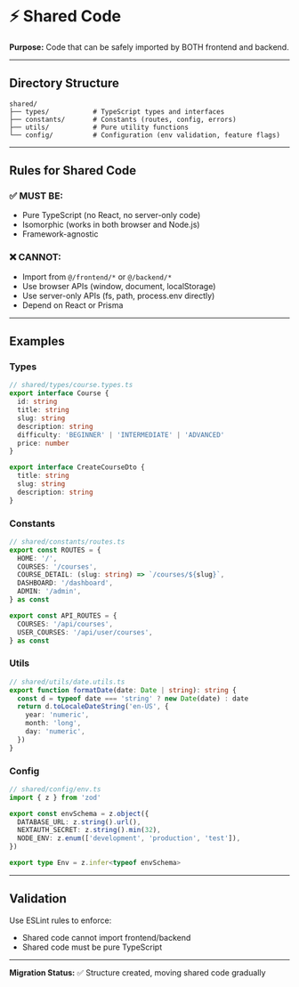 # ⚡ Shared Code

**Purpose:** Code that can be safely imported by BOTH frontend and backend.

---

## Directory Structure

```
shared/
├── types/           # TypeScript types and interfaces
├── constants/       # Constants (routes, config, errors)
├── utils/           # Pure utility functions
└── config/          # Configuration (env validation, feature flags)
```

---

## Rules for Shared Code

### ✅ MUST BE:
- Pure TypeScript (no React, no server-only code)
- Isomorphic (works in both browser and Node.js)
- Framework-agnostic

### ❌ CANNOT:
- Import from `@/frontend/*` or `@/backend/*`
- Use browser APIs (window, document, localStorage)
- Use server-only APIs (fs, path, process.env directly)
- Depend on React or Prisma

---

## Examples

### Types
```typescript
// shared/types/course.types.ts
export interface Course {
  id: string
  title: string
  slug: string
  description: string
  difficulty: 'BEGINNER' | 'INTERMEDIATE' | 'ADVANCED'
  price: number
}

export interface CreateCourseDto {
  title: string
  slug: string
  description: string
}
```

### Constants
```typescript
// shared/constants/routes.ts
export const ROUTES = {
  HOME: '/',
  COURSES: '/courses',
  COURSE_DETAIL: (slug: string) => `/courses/${slug}`,
  DASHBOARD: '/dashboard',
  ADMIN: '/admin',
} as const

export const API_ROUTES = {
  COURSES: '/api/courses',
  USER_COURSES: '/api/user/courses',
} as const
```

### Utils
```typescript
// shared/utils/date.utils.ts
export function formatDate(date: Date | string): string {
  const d = typeof date === 'string' ? new Date(date) : date
  return d.toLocaleDateString('en-US', {
    year: 'numeric',
    month: 'long',
    day: 'numeric',
  })
}
```

### Config
```typescript
// shared/config/env.ts
import { z } from 'zod'

export const envSchema = z.object({
  DATABASE_URL: z.string().url(),
  NEXTAUTH_SECRET: z.string().min(32),
  NODE_ENV: z.enum(['development', 'production', 'test']),
})

export type Env = z.infer<typeof envSchema>
```

---

## Validation

Use ESLint rules to enforce:
- Shared code cannot import frontend/backend
- Shared code must be pure TypeScript

---

**Migration Status:** ✅ Structure created, moving shared code gradually
